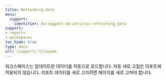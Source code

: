 ```yaml
---
title: Refreshing data
menu:
  support:
    identifier: ko-support-kb-articles-refreshing_data
support:
- reports
- workspaces
toc_hide: true
type: docs
url: /support/:filename
---
```


워크스페이스는 업데이트된 데이터를 자동으로 로드합니다. 자동 새로 고침은 리포트에 적용되지 않습니다. 리포트 데이터를 새로 고치려면 페이지를 새로 고쳐야 합니다.

